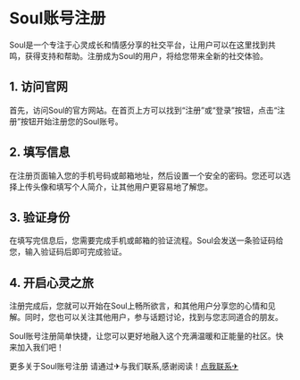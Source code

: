 # Soul账号注册

Soul是一个专注于心灵成长和情感分享的社交平台，让用户可以在这里找到共鸣，获得支持和帮助。注册成为Soul的用户，将给您带来全新的社交体验。

## 1. 访问官网

首先，访问Soul的官方网站。在首页上方可以找到“注册”或“登录”按钮，点击“注册”按钮开始注册您的Soul账号。

## 2. 填写信息

在注册页面输入您的手机号码或邮箱地址，然后设置一个安全的密码。您还可以选择上传头像和填写个人简介，让其他用户更容易地了解您。

## 3. 验证身份

在填写完信息后，您需要完成手机或邮箱的验证流程。Soul会发送一条验证码给您，输入验证码后即可完成验证。

## 4. 开启心灵之旅

注册完成后，您就可以开始在Soul上畅所欲言，和其他用户分享您的心情和见解。同时，您也可以关注其他用户，参与话题讨论，找到与您志同道合的朋友。

Soul账号注册简单快捷，让您可以更好地融入这个充满温暖和正能量的社区。快来加入我们吧！

更多关于Soul账号注册 请通过✈与我们联系,感谢阅读！[点我联系✈](https://wiki.G208.com)